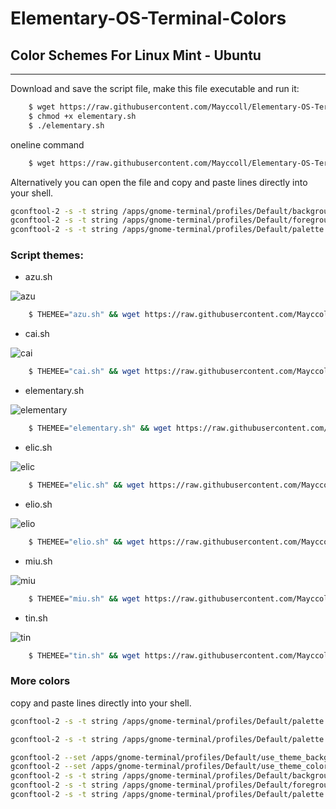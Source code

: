 Elementary-OS-Terminal-Colors
=============================

## Color Schemes For Linux Mint - Ubuntu
----------------

Download and save the script file, make this file executable and run it:

```bash
    $ wget https://raw.githubusercontent.com/Mayccoll/Elementary-OS-Terminal-Colors/master/elementary.sh
    $ chmod +x elementary.sh
    $ ./elementary.sh
```

oneline command

```bash
    $ wget https://raw.githubusercontent.com/Mayccoll/Elementary-OS-Terminal-Colors/master/elementary.sh && chmod +x elementary.sh && ./elementary.sh && rm elementary.sh
```

Alternatively you can open the file and copy and paste lines directly into your shell.

```bash
gconftool-2 -s -t string /apps/gnome-terminal/profiles/Default/background_color '#101010101010'
gconftool-2 -s -t string /apps/gnome-terminal/profiles/Default/foreground_color '#f2f2f2f2f2f2'
gconftool-2 -s -t string /apps/gnome-terminal/profiles/Default/palette "#303030303030:#e1e132321a1a:#6a6ab0b01717:#ffffc0c00505:#00004f4f9e9e:#ecec00004848:#2a2aa7a7e7e7:#f2f2f2f2f2f2:#5d5d5d5d5d5d:#ffff36361e1e:#7b7bc9c91f1f:#ffffd0d00a0a:#00007171ffff:#ffff1d1d6262:#4b4bb8b8fdfd:#a0a02020f0f0"
```
 
### Script themes:

- azu.sh

![azu](https://raw.githubusercontent.com/Mayccoll/Elementary-OS-Terminal-Colors/master/images/azu.png)

```bash
    $ THEMEE="azu.sh" && wget https://raw.githubusercontent.com/Mayccoll/Elementary-OS-Terminal-Colors/master/$THEMEE && chmod +x $THEMEE && ./$THEMEE && rm $THEMEE
```

- cai.sh

![cai](https://raw.githubusercontent.com/Mayccoll/Elementary-OS-Terminal-Colors/master/images/cai.png)

```bash
    $ THEMEE="cai.sh" && wget https://raw.githubusercontent.com/Mayccoll/Elementary-OS-Terminal-Colors/master/$THEMEE && chmod +x $THEMEE && ./$THEMEE && rm $THEMEE
```

- elementary.sh

![elementary](https://raw.githubusercontent.com/Mayccoll/Elementary-OS-Terminal-Colors/master/images/elementary.png)

```bash
    $ THEMEE="elementary.sh" && wget https://raw.githubusercontent.com/Mayccoll/Elementary-OS-Terminal-Colors/master/$THEMEE && chmod +x $THEMEE && ./$THEMEE && rm $THEMEE
```

- elic.sh

![elic](https://raw.githubusercontent.com/Mayccoll/Elementary-OS-Terminal-Colors/master/images/elic.png)

```bash
    $ THEMEE="elic.sh" && wget https://raw.githubusercontent.com/Mayccoll/Elementary-OS-Terminal-Colors/master/$THEMEE && chmod +x $THEMEE && ./$THEMEE && rm $THEMEE
```

- elio.sh

![elio](https://raw.githubusercontent.com/Mayccoll/Elementary-OS-Terminal-Colors/master/images/elio.png)

```bash
    $ THEMEE="elio.sh" && wget https://raw.githubusercontent.com/Mayccoll/Elementary-OS-Terminal-Colors/master/$THEMEE && chmod +x $THEMEE && ./$THEMEE && rm $THEMEE
```

- miu.sh

![miu](https://raw.githubusercontent.com/Mayccoll/Elementary-OS-Terminal-Colors/master/images/miu.png)

```bash
    $ THEMEE="miu.sh" && wget https://raw.githubusercontent.com/Mayccoll/Elementary-OS-Terminal-Colors/master/$THEMEE && chmod +x $THEMEE && ./$THEMEE && rm $THEMEE
```

- tin.sh

![tin](https://raw.githubusercontent.com/Mayccoll/Elementary-OS-Terminal-Colors/master/images/tin.png)

```bash
    $ THEMEE="tin.sh" && wget https://raw.githubusercontent.com/Mayccoll/Elementary-OS-Terminal-Colors/master/$THEMEE && chmod +x $THEMEE && ./$THEMEE && rm $THEMEE
```

### More colors

copy and paste lines directly into your shell.

```bash
gconftool-2 -s -t string /apps/gnome-terminal/profiles/Default/palette '#393945455252:#c0c05b5b5b5b:#5b5bc0c05b5b:#c0c0c0c05b5b:#5b5b5b5bc0c0:#c0c05b5bc0c0:#5b5bc0c0c0c0:#aaaab7b7c4c4:#62626e6e7b7b:#f5f5e5e5e5e5:#e5e5f5f5e5e5:#f5f5f5f5e5e5:#e5e5e5e5f5f5:#f5f5e5e5f5f5:#e5e5f5f5f5f5:#d9d9e5e5f2f2'
``` 


```bash
gconftool-2 -s -t string /apps/gnome-terminal/profiles/Default/palette '#393945455252:#cdcd48484848:#4848cdcd4848:#cdcdcdcd4848:#48484848cdcd:#cdcd4848cdcd:#4848cdcdcdcd:#aaaab7b7c4c4:#62626e6e7b7b:#dddd83838383:#8383dddd8383:#dddddddd8383:#83838383dddd:#dddd8383dddd:#8383dddddddd:#d9d9e5e5f2f2'
```

```bash
gconftool-2 --set /apps/gnome-terminal/profiles/Default/use_theme_background --type bool false 
gconftool-2 --set /apps/gnome-terminal/profiles/Default/use_theme_colors --type bool false 
gconftool-2 -s -t string /apps/gnome-terminal/profiles/Default/background_color '#fbfbf9f9d8d8'
gconftool-2 -s -t string /apps/gnome-terminal/profiles/Default/foreground_color '#454551515e5e'
gconftool-2 -s -t string /apps/gnome-terminal/profiles/Default/palette '#252531313e3e:#bcbc27272f2f:#2f2fbcbc2727:#bcbcb4b42727:#27272f2fbcbc:#b4b42727bcbc:#2727bcbcb4b4:#8f8f9c9ca9a9:#454551515e5e:#eeeeaeaeb2b2:#b2b2eeeeaeae:#eeeeebebaeae:#aeaeb2b2eeee:#ebebaeaeeeee:#aeaeeeeeebeb:#a2a2afafbcbc'
```


